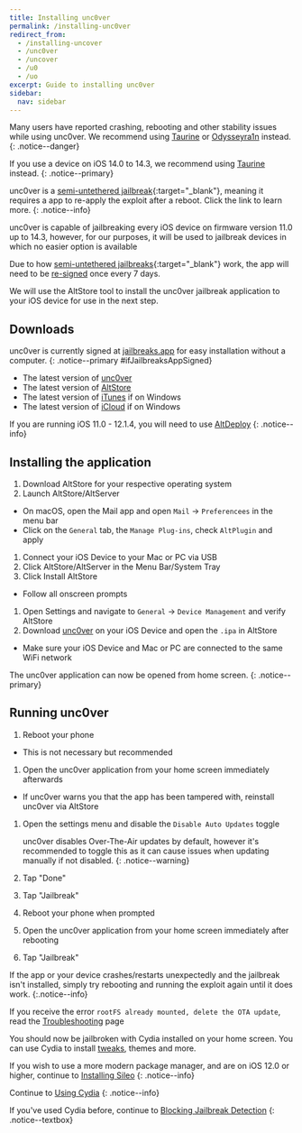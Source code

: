 ```yaml
---
title: Installing unc0ver
permalink: /installing-unc0ver
redirect_from:
  - /installing-uncover
  - /unc0ver
  - /uncover
  - /u0
  - /uo
excerpt: Guide to installing unc0ver
sidebar:
  nav: sidebar
---
```


Many users have reported crashing, rebooting and other stability issues while using unc0ver. We recommend using [Taurine](/installing-taurine) or [Odysseyra1n](/installing-odysseyra1n) instead.
{: .notice--danger}

If you use a device on iOS 14.0 to 14.3, we recommend using [Taurine](/installing-taurine) instead.
{: .notice--primary}

unc0ver is a [semi-untethered jailbreak](/types-of-jailbreak#semi-untethered-jailbreaks){:target="_blank"}, meaning it requires a app to re-apply the exploit after a reboot. Click the link to learn more.
{: .notice--info}

unc0ver is capable of jailbreaking every iOS device on firmware version 11.0 up to 14.3, however, for our purposes, it will be used to jailbreak devices in which no easier option is available

Due to how [semi-untethered jailbreaks](/types-of-jailbreak#semi-untethered-jailbreaks){:target="_blank"} work, the app will need to be [re-signed](resigning-apps) once every 7 days.

We will use the AltStore tool to install the unc0ver jailbreak application to your iOS device for use in the next step.

## Downloads

unc0ver is currently signed at [jailbreaks.app](https://jailbreaks.app/) for easy installation without a computer.
{: .notice--primary #ifJailbreaksAppSigned}

<script src="/assets/js/if_jailbreaksapp_signed.js"></script>

- The latest version of [unc0ver](https://unc0ver.dev/)
- The latest version of [AltStore](http://altstore.io/)
- The latest version of [iTunes](https://www.apple.com/itunes/download/win32) if on Windows
- The latest version of [iCloud](https://secure-appldnld.apple.com/windows/061-91601-20200323-974a39d0-41fc-4761-b571-318b7d9205ed/iCloudSetup.exe) if on Windows

If you are running iOS 11.0 - 12.1.4, you will need to use [AltDeploy](resigning-apps#resign-with-a-mac-altdeploy)
{: .notice--info}

## Installing the application

1. Download AltStore for your respective operating system
1. Launch AltStore/AltServer
  - On macOS, open the Mail app and open `Mail` -> `Preferencees` in the menu bar
  - Click on the `General` tab, the `Manage Plug-ins`, check `AltPlugin` and apply
1. Connect your iOS Device to your Mac or PC via USB
1. Click AltStore/AltServer in the Menu Bar/System Tray
1. Click Install AltStore
  - Follow all onscreen prompts
1. Open Settings and navigate to `General` -> `Device Management` and verify AltStore
1. Download [unc0ver](https://github.com/pwn20wndstuff/Undecimus/releases) on your iOS Device and open the `.ipa` in AltStore
  - Make sure your iOS Device and Mac or PC are connected to the same WiFi network

The unc0ver application can now be opened from home screen.
{: .notice--primary}

## Running unc0ver

1. Reboot your phone
  - This is not necessary but recommended
1. Open the unc0ver application from your home screen immediately afterwards
  - If unc0ver warns you that the app has been tampered with, reinstall unc0ver via AltStore
1. Open the settings menu and disable the `Disable Auto Updates` toggle

	unc0ver disables Over-The-Air updates by default, however it's recommended to toggle this as it can cause issues when updating manually if not disabled.
	{: .notice--warning}

1. Tap "Done"
1. Tap "Jailbreak"
1. Reboot your phone when prompted
1. Open the unc0ver application from your home screen immediately after rebooting
1. Tap "Jailbreak"

If the app or your device crashes/restarts unexpectedly and the jailbreak isn't installed, simply try rebooting and running the exploit again until it does work.
{:.notice--info}

If you receive the error `rootFS already mounted, delete the OTA update`, read the [Troubleshooting](troubleshooting#rootfs_u0) page

You should now be jailbroken with Cydia installed on your home screen. You can use Cydia to install [tweaks](faq#tweaks), themes and more.

If you wish to use a more modern package manager, and are on iOS 12.0 or higher, continue to [Installing Sileo](installing-sileo)
{: .notice--info}

Continue to [Using Cydia](using-cydia)
{: .notice--info}

If you've used Cydia before, continue to [Blocking Jailbreak Detection](blocking-jailbreak-detection)
{: .notice--textbox}
